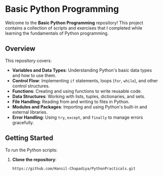 # Basic Python Programming

Welcome to the **Basic Python Programming** repository! This project contains a collection of scripts and exercises that I completed while learning the fundamentals of Python programming.

## Overview

This repository covers:

- **Variables and Data Types**: Understanding Python's basic data types and how to use them.
- **Control Flow**: Implementing `if` statements, loops (`for`, `while`), and other control structures.
- **Functions**: Creating and using functions to write reusable code.
- **Data Structures**: Working with lists, tuples, dictionaries, and sets.
- **File Handling**: Reading from and writing to files in Python.
- **Modules and Packages**: Importing and using Python's built-in and external libraries.
- **Error Handling**: Using `try`, `except`, and `finally` to manage errors gracefully.

## Getting Started

To run the Python scripts:

1. **Clone the repository**:
   ```bash
   https://github.com/Hansil-Chapadiya/PythonPracticals.git
